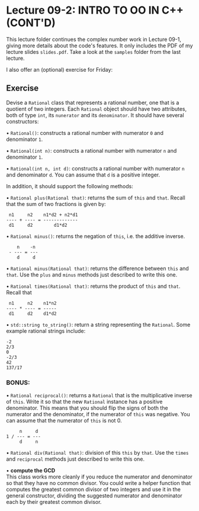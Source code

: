 # Lecture 09-2: INTRO TO OO IN C++ (CONT'D)

This lecture folder continues the complex number work in Lecture 09-1,
giving more details about the code's features. It only includes the
PDF of my lecture slides `slides.pdf`. Take a look at the `samples`
folder from the last lecture.

I also offer an (optional) exercise for Friday:

## Exercise

Devise a `Rational` class that represents a rational number, one that
is a quotient of two integers. Each `Rational` object should have two
attributes, both of type `int`, its `nunerator` and its
`denominator`. It should have several constructors:

• `Rational()`: constructs a rational number with numerator
`0` and denominator `1`.  

• `Rational(int n)`: constructs a rational number with numerator
`n` and denominator `1`.  

• `Rational(int n, int d)`: constructs a rational number with numerator
`n` and denominator `d`.  You can assume that `d` is a positive integer.

In addition, it should support the following methods:

• `Rational plus(Rational that)`: returns the sum of `this` and
`that`. Recall that the sum of two fractions is given by:

     n1     n2    n1*d2 + n2*d1
    ---- + ---- = -------------
     d1     d2        d1*d2

• `Rational minus()`: returns the negation of `this`, i.e. the
  additive inverse.

        n    -n
     - --- = ---
        d     d

• `Rational minus(Rational that)`: returns the difference between
`this` and `that`.  Use the `plus` and `minus` methods just described
to write this one.

• `Rational times(Rational that)`: returns the product of `this` and
  `that`.  Recall that

     n1     n2    n1*n2
    ---- * ---- = -----
     d1     d2    d1*d2


• `std::string to_string()`: return a string representing the `Rational`.
Some example rational strings include:

    -2
    2/3
    0
    -2/3
    42
    137/17

### BONUS:

• `Rational reciprocal()`: returns a `Rational` that is the
multiplicative inverse of `this`. Write it so that the new `Rational`
instance has a positive denominator. This means that you should flip
the signs of both the numerator and the denominator, if the numerator
of `this` was negative. You can assume that the numerator of `this` is
not 0.

         n     d
    1 / --- = ---
         d     n

• `Rational div(Rational that)`: division of this `this` by `that`.
Use the `times` and `reciprocal` methods just described to write this
one.

• **compute the GCD**  
This class works more cleanly if you reduce the numerator and
denominator so that they have no common divisor. You could write a
helper function that computes the greatest common divisor of two
integers and use it in the general constructor, dividing the suggested
numerator and denominator each by their greatest common divisor.
